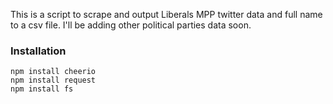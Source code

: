 This is a script to scrape and output Liberals MPP twitter data and full name to a csv file.  I'll be adding other political parties data soon.

### Installation ###
```
npm install cheerio
npm install request
npm install fs
```
